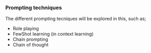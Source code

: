 ### **Prompting techniques**

The different prompting tecniques will be explored in this, such as;
- Role playing
- FewShot learning (in context learning)
- Chain prompting
- Chain of thought